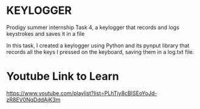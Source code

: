 # KEYLOGGER
Prodigy summer internship Task 4, a keylogger that records and logs keystrokes and saves it in a file

In this task, I created a keylogger using Python and its pynput library that records all the keys I pressed on the keyboard, saving them in a log.txt file.
# Youtube Link to Learn
https://www.youtube.com/playlist?list=PLhTjy8cBISEoYoJd-zR8EV0NqDddAjK3m
